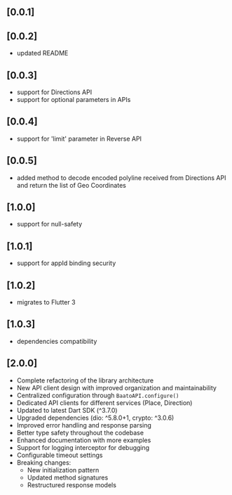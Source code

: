 ## [0.0.1]

## [0.0.2]

- updated README

## [0.0.3]

- support for Directions API
- support for optional parameters in APIs

## [0.0.4]

- support for 'limit' parameter in Reverse API

## [0.0.5]

- added method to decode encoded polyline received from Directions API and return the list of Geo Coordinates

## [1.0.0]

- support for null-safety

## [1.0.1]

- support for appId binding security

## [1.0.2]

- migrates to Flutter 3

## [1.0.3]

- dependencies compatibility

## [2.0.0]

- Complete refactoring of the library architecture
- New API client design with improved organization and maintainability
- Centralized configuration through `BaatoAPI.configure()`
- Dedicated API clients for different services (Place, Direction)
- Updated to latest Dart SDK (^3.7.0)
- Upgraded dependencies (dio: ^5.8.0+1, crypto: ^3.0.6)
- Improved error handling and response parsing
- Better type safety throughout the codebase
- Enhanced documentation with more examples
- Support for logging interceptor for debugging
- Configurable timeout settings
- Breaking changes:
  - New initialization pattern
  - Updated method signatures
  - Restructured response models
